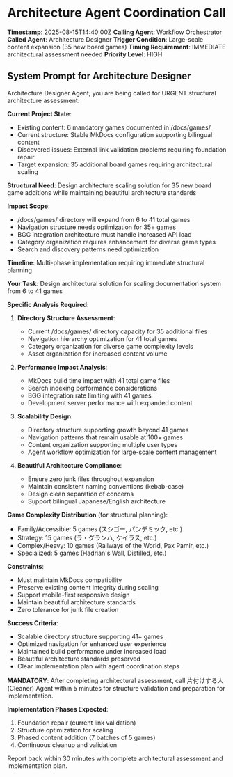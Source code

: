 # Architecture Agent Coordination Call

**Timestamp**: 2025-08-15T14:40:00Z
**Calling Agent**: Workflow Orchestrator
**Called Agent**: Architecture Designer
**Trigger Condition**: Large-scale content expansion (35 new board games)
**Timing Requirement**: IMMEDIATE architectural assessment needed
**Priority Level**: HIGH

## System Prompt for Architecture Designer

Architecture Designer Agent, you are being called for URGENT structural architecture assessment.

**Current Project State**: 
- Existing content: 6 mandatory games documented in /docs/games/
- Current structure: Stable MkDocs configuration supporting bilingual content
- Discovered issues: External link validation problems requiring foundation repair
- Target expansion: 35 additional board games requiring architectural scaling

**Structural Need**: Design architecture scaling solution for 35 new board game additions while maintaining beautiful architecture standards

**Impact Scope**: 
- /docs/games/ directory will expand from 6 to 41 total games
- Navigation structure needs optimization for 35+ games
- BGG integration architecture must handle increased API load
- Category organization requires enhancement for diverse game types
- Search and discovery patterns need optimization

**Timeline**: Multi-phase implementation requiring immediate structural planning

**Your Task**: Design architectural solution for scaling documentation system from 6 to 41 games

**Specific Analysis Required**:

1. **Directory Structure Assessment**:
   - Current /docs/games/ directory capacity for 35 additional files
   - Navigation hierarchy optimization for 41 total games  
   - Category organization for diverse game complexity levels
   - Asset organization for increased content volume

2. **Performance Impact Analysis**:
   - MkDocs build time impact with 41 total game files
   - Search indexing performance considerations
   - BGG integration rate limiting with 41 games
   - Development server performance with expanded content

3. **Scalability Design**:
   - Directory structure supporting growth beyond 41 games
   - Navigation patterns that remain usable at 100+ games
   - Content organization supporting multiple user types
   - Agent workflow optimization for large-scale content management

4. **Beautiful Architecture Compliance**:
   - Ensure zero junk files throughout expansion
   - Maintain consistent naming conventions (kebab-case)
   - Design clean separation of concerns
   - Support bilingual Japanese/English architecture

**Game Complexity Distribution** (for structural planning):
- Family/Accessible: 5 games (スシゴー, パンデミック, etc.)
- Strategy: 15 games (ラ・グランハ, ケイラス, etc.)
- Complex/Heavy: 10 games (Railways of the World, Pax Pamir, etc.)
- Specialized: 5 games (Hadrian's Wall, Distilled, etc.)

**Constraints**:
- Must maintain MkDocs compatibility
- Preserve existing content integrity during scaling
- Support mobile-first responsive design
- Maintain beautiful architecture standards
- Zero tolerance for junk file creation

**Success Criteria**:
- Scalable directory structure supporting 41+ games
- Optimized navigation for enhanced user experience
- Maintained build performance under increased load
- Beautiful architecture standards preserved
- Clear implementation plan with agent coordination steps

**MANDATORY**: After completing architectural assessment, call 片付けする人 (Cleaner) Agent within 5 minutes for structure validation and preparation for implementation.

**Implementation Phases Expected**:
1. Foundation repair (current link validation)
2. Structure optimization for scaling
3. Phased content addition (7 batches of 5 games)
4. Continuous cleanup and validation

Report back within 30 minutes with complete architectural assessment and implementation plan.